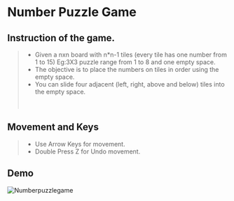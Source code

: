 # Number Puzzle Game 

## Instruction of the game.
>* Given a nxn board with n*n-1 tiles (every tile has one number from 1 to 15)  Eg:3X3 puzzle range from 1 to 8 and one empty space.
>* The objective is to place the numbers on tiles in order using the empty space.
>* You can slide four adjacent (left, right, above and below) tiles into the empty space.
> <br/>

## Movement and Keys
>*  Use Arrow Keys for movement.
>*  Double Press Z for Undo movement.


## Demo
![Numberpuzzlegame](https://user-images.githubusercontent.com/46165235/104345012-d9218100-5523-11eb-84f8-ba2db6daadf6.gif)
